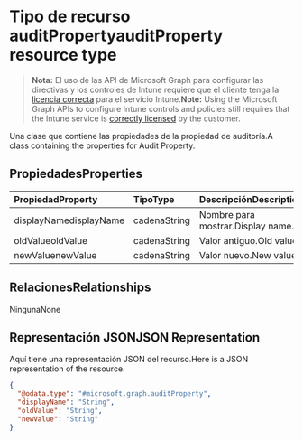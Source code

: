 # <a name="auditproperty-resource-type"></a><span data-ttu-id="25f7f-101">Tipo de recurso auditProperty</span><span class="sxs-lookup"><span data-stu-id="25f7f-101">auditProperty resource type</span></span>

> <span data-ttu-id="25f7f-102">**Nota:** El uso de las API de Microsoft Graph para configurar las directivas y los controles de Intune requiere que el cliente tenga la [licencia correcta](https://go.microsoft.com/fwlink/?linkid=839381) para el servicio Intune.</span><span class="sxs-lookup"><span data-stu-id="25f7f-102">**Note:** Using the Microsoft Graph APIs to configure Intune controls and policies still requires that the Intune service is [correctly licensed](https://go.microsoft.com/fwlink/?linkid=839381) by the customer.</span></span>

<span data-ttu-id="25f7f-103">Una clase que contiene las propiedades de la propiedad de auditoría.</span><span class="sxs-lookup"><span data-stu-id="25f7f-103">A class containing the properties for Audit Property.</span></span>
## <a name="properties"></a><span data-ttu-id="25f7f-104">Propiedades</span><span class="sxs-lookup"><span data-stu-id="25f7f-104">Properties</span></span>
|<span data-ttu-id="25f7f-105">Propiedad</span><span class="sxs-lookup"><span data-stu-id="25f7f-105">Property</span></span>|<span data-ttu-id="25f7f-106">Tipo</span><span class="sxs-lookup"><span data-stu-id="25f7f-106">Type</span></span>|<span data-ttu-id="25f7f-107">Descripción</span><span class="sxs-lookup"><span data-stu-id="25f7f-107">Description</span></span>|
|:---|:---|:---|
|<span data-ttu-id="25f7f-108">displayName</span><span class="sxs-lookup"><span data-stu-id="25f7f-108">displayName</span></span>|<span data-ttu-id="25f7f-109">cadena</span><span class="sxs-lookup"><span data-stu-id="25f7f-109">String</span></span>|<span data-ttu-id="25f7f-110">Nombre para mostrar.</span><span class="sxs-lookup"><span data-stu-id="25f7f-110">Display name.</span></span>|
|<span data-ttu-id="25f7f-111">oldValue</span><span class="sxs-lookup"><span data-stu-id="25f7f-111">oldValue</span></span>|<span data-ttu-id="25f7f-112">cadena</span><span class="sxs-lookup"><span data-stu-id="25f7f-112">String</span></span>|<span data-ttu-id="25f7f-113">Valor antiguo.</span><span class="sxs-lookup"><span data-stu-id="25f7f-113">Old value.</span></span>|
|<span data-ttu-id="25f7f-114">newValue</span><span class="sxs-lookup"><span data-stu-id="25f7f-114">newValue</span></span>|<span data-ttu-id="25f7f-115">cadena</span><span class="sxs-lookup"><span data-stu-id="25f7f-115">String</span></span>|<span data-ttu-id="25f7f-116">Valor nuevo.</span><span class="sxs-lookup"><span data-stu-id="25f7f-116">New value.</span></span>|

## <a name="relationships"></a><span data-ttu-id="25f7f-117">Relaciones</span><span class="sxs-lookup"><span data-stu-id="25f7f-117">Relationships</span></span>
<span data-ttu-id="25f7f-118">Ninguna</span><span class="sxs-lookup"><span data-stu-id="25f7f-118">None</span></span>
## <a name="json-representation"></a><span data-ttu-id="25f7f-119">Representación JSON</span><span class="sxs-lookup"><span data-stu-id="25f7f-119">JSON Representation</span></span>
<span data-ttu-id="25f7f-120">Aquí tiene una representación JSON del recurso.</span><span class="sxs-lookup"><span data-stu-id="25f7f-120">Here is a JSON representation of the resource.</span></span>
<!-- {
  "blockType": "resource",
  "@odata.type": "microsoft.graph.auditProperty"
}
-->
``` json
{
  "@odata.type": "#microsoft.graph.auditProperty",
  "displayName": "String",
  "oldValue": "String",
  "newValue": "String"
}
```



